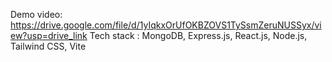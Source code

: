 Demo video: https://drive.google.com/file/d/1yIqkxOrUfOKBZOVS1TySsmZeruNUSSyx/view?usp=drive_link
Tech stack : MongoDB, Express.js, React.js, Node.js, Tailwind CSS, Vite
